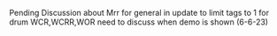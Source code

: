 Pending Discussion about Mrr for general
in update to limit tags to 1 for drum
WCR,WCRR,WOR need to discuss when demo is shown (6-6-23)
    